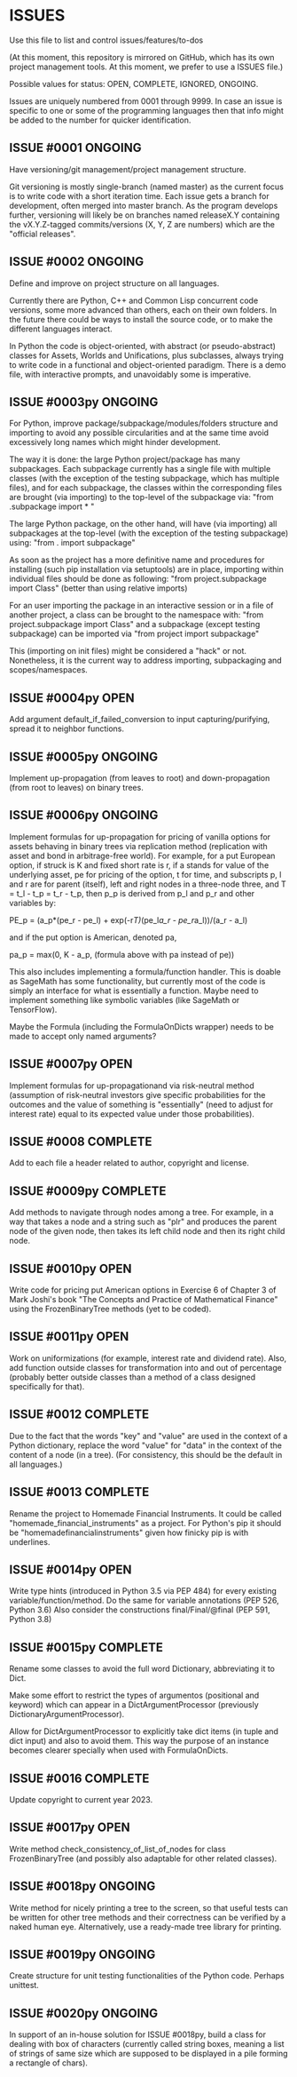 # ISSUES

Use this file to list and control issues/features/to-dos

(At this moment, this repository is mirrored on GitHub, which has its own
project management tools. At this moment, we prefer to use a ISSUES file.)

Possible values for status: OPEN, COMPLETE, IGNORED, ONGOING.

Issues are uniquely numbered from 0001 through 9999. In case an issue is
specific to one or some of the programming languages then that info might
be added to the number for quicker identification.

## ISSUE #0001 ONGOING

Have versioning/git management/project management structure.

Git versioning is mostly single-branch (named master) as the current focus
is to write code with a short iteration time. Each issue gets a branch for
development, often merged into master branch. As the program develops
further, versioning will likely be on branches named releaseX.Y
containing the vX.Y.Z-tagged commits/versions (X, Y, Z are numbers) which
are the "official releases".

## ISSUE #0002 ONGOING

Define and improve on project structure on all languages.

Currently there are Python, C++ and Common Lisp concurrent code versions,
some more advanced than others, each on their own folders. In the future
there could be ways to install the source code, or to make the different
languages interact.

In Python the code is object-oriented, with abstract (or pseudo-abstract)
classes for Assets, Worlds and Unifications, plus subclasses, always
trying to write code in a functional and object-oriented paradigm. There
is a demo file, with interactive prompts, and unavoidably some is imperative.

## ISSUE #0003py ONGOING

For Python, improve package/subpackage/modules/folders structure and importing
to avoid any possible circularities and at the same time avoid excessively
long names which might hinder development.

The way it is done: the large Python project/package has many subpackages.
Each subpackage currently has a single file with multiple classes
(with the exception of the testing subpackage, which has multiple files),
and for each subpackage, the classes within the corresponding files are
brought (via importing) to the top-level of the subpackage via:
"from .subpackage import * "

The large Python package, on the other hand, will have (via importing) all
subpackages at the top-level (with the exception of the testing subpackage)
using:
"from . import subpackage"

As soon as the project has a more definitive name and procedures for
installing (such pip installation via setuptools) are in place,
importing within individual files should be done as following:
"from project.subpackage import Class"
(better than using relative imports)

For an user importing the package in an interactive session or in
a file of another project, a class can be brought to the namespace with:
"from project.subpackage import Class"
and a subpackage (except testing subpackage) can be imported via
"from project import subpackage"

This (importing on init files) might be considered a "hack" or not.
Nonetheless, it is the current way to address importing, subpackaging
and scopes/namespaces.

## ISSUE #0004py OPEN

Add argument default_if_failed_conversion to input capturing/purifying,
spread it to neighbor functions.

## ISSUE #0005py ONGOING

Implement up-propagation (from leaves to root) and down-propagation
(from root to leaves) on binary trees.

## ISSUE #0006py ONGOING

Implement formulas for up-propagation  for pricing of vanilla options
for assets behaving in binary trees via replication method (replication
with asset and bond in arbitrage-free world). For example, for a put
European option, if struck is K and fixed short rate is r, if a stands
for value of the underlying asset, pe for pricing of the option, t for
time, and subscripts p, l and r are for parent (itself), left and right
nodes in a three-node three, and T = t_l - t_p = t_r - t_p, then p_p is
derived from p_l and p_r and other variables by:

PE_p = (a_p*(pe_r - pe_l) + exp(-r*T)*(pe_l*a_r - pe_r*a_l))/(a_r - a_l)

and if the put option is American, denoted pa,

pa_p = max(0, K - a_p, (formula above with pa instead of pe))

This also includes implementing a formula/function handler. This is doable
as SageMath has some functionality, but currently most of the code is
simply an interface for what is essentially a function. Maybe need to
implement something like symbolic variables (like SageMath or TensorFlow).

Maybe the Formula (including the FormulaOnDicts wrapper) needs to
be made to accept only named arguments?

## ISSUE #0007py OPEN

Implement formulas for up-propagationand via risk-neutral method
(assumption of risk-neutral investors give specific probabilities for the
outcomes and the value of something is "essentially" (need to adjust for
interest rate) equal to its expected value under those probabilities).

## ISSUE #0008 COMPLETE

Add to each file a header related to author, copyright and license.

## ISSUE #0009py COMPLETE

Add methods to navigate through nodes among a tree. For example, in a way that takes
a node and a string such as "plr" and produces the parent node of the given node,
then takes its left child node and then its right child node.

## ISSUE #0010py OPEN

Write code for pricing put American options in Exercise 6 of Chapter 3 of
Mark Joshi's book "The Concepts and Practice of Mathematical Finance"
using the FrozenBinaryTree methods (yet to be coded).

## ISSUE #0011py OPEN

Work on uniformizations (for example, interest rate and dividend rate).
Also, add function outside classes for transformation into and out of
percentage (probably better outside classes than a method of a class
designed specifically for that).

## ISSUE #0012 COMPLETE

Due to the fact that the words "key" and "value" are used in the context
of a Python dictionary, replace the word "value" for "data" in the context
of the content of a node (in a tree).
(For consistency, this should be the default in all languages.)

## ISSUE #0013 COMPLETE

Rename the project to Homemade Financial Instruments.
It could be called "homemade_financial_instruments" as a project. For
Python's pip it should be "homemadefinancialinstruments" given how
finicky pip is with underlines.

## ISSUE #0014py OPEN

Write type hints (introduced in Python 3.5 via PEP 484) for every existing
variable/function/method.
Do the same for variable annotations (PEP 526, Python 3.6)
Also consider the constructions final/Final/@final (PEP 591, Python 3.8)

## ISSUE #0015py COMPLETE

Rename some classes to avoid the full word Dictionary, abbreviating it
to Dict.

Make some effort to restrict the types of argumentos (positional and
keyword) which can appear in a DictArgumentProcessor (previously
DictionaryArgumentProcessor).

Allow for DictArgumentProcessor to explicitly take dict items
(in tuple and dict input) and also to avoid them. This way the purpose
of an instance becomes clearer specially when used with FormulaOnDicts.

## ISSUE #0016 COMPLETE

Update copyright to current year 2023.

## ISSUE #0017py OPEN

Write method check_consistency_of_list_of_nodes for class FrozenBinaryTree
(and possibly also adaptable for other related classes).

## ISSUE #0018py ONGOING

Write method for nicely printing a tree to the screen, so that useful
tests can be written for other tree methods and their correctness can
be verified by a naked human eye.
Alternatively, use a ready-made tree library for printing.

## ISSUE #0019py ONGOING

Create structure for unit testing functionalities of the Python code.
Perhaps unittest.

## ISSUE #0020py ONGOING

In support of an in-house solution for ISSUE #0018py, build a class for
dealing with box of characters (currently called string boxes, meaning
a list of strings of same size which are supposed to be displayed in a pile
forming a rectangle of chars).
